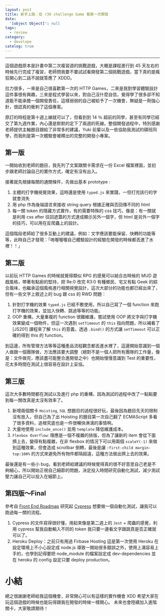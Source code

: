 ```yaml
---
layout: post
title: 新手上路：從 r30 challenge Game 看第一次開發
date:
  '[object Object]': null
tags:
  - review
category:
  - develope
catelog: true
---
```


<!-- TOC -->

---

這個遊戲原本是計畫中第二次複習週的挑戰遊戲，大概是課程進行到 45 天左右的時候先行完成了複習，老師問我要不要試試看開發第二個挑戰遊戲，當下真的是瘋狂開心到二話不說就答應了 XDDD。

拉力很多，一來是自己很喜歡第一次的 HTTP Games，二來是我對學習體驗設計這件事很有興趣，三來是程式學習以來，對自己沒什麼自信，覺得學了很多卻不知道能不能承擔一個開發責任，這樣弱弱的自己被給予了一次機會，無疑是一劑強心針，很認真的衝刺了這個專案。

原訂的時程是第十週上線就可以了，但看到到 14 ％ 超前的同學，甚至有同學已經交了第九週作業，內心還是默默的定下了兩週的死線。整個開發過程中，特別感謝老師提供主軸題目跟給了非常多的建議，Yuki 前輩以及一些協助我測試的碩班同學，而我則是第一次體驗會被釋出的完整的開發小專案。

## 第一版
一開始收到老師的題目，我先列了文案跟關卡需求在一份 Excel 檔案裡面，並初步跟老師討論自己的實作方式，確定有沒有出入。

接著就先根據每關的通關條件，先做出基本 prototype : 
1. 主體的打字機視覺效果，這時還是使用 `typed.js` 來實踐，一但打完該行的字就會消失
2. 用 php 作為後端語言來接收 string query 根據正確與否回傳不同的 html 
3. 每一關 token 的隱藏方式實作，有的需要特殊的 css 技巧，像是：有一關就是利用 css after 往回遮蓋的方式達成顯示另外一個字，但 html 是另外一個字的技巧，可以用在反爬蟲上的設計。

這個階段老師給了很多互動上的建議，例如：文字應該要能保留、快轉的功能等等，此時自己才發現：「嗚喔喔喔自己體驗設計的經驗在開發的時候都丟進了水裡！！」

## 第二版
以前玩 HTTP Games 的時候就覺得類似 RPG 的感覺可以結合古時候的 MUD 遊戲風格，帶著有點廚的堅持，把 Re:0 改完 R3:0 有種鄉民、宅又有點 Geek 的綜合風味，也繼承這個風格進行相關視覺設計，這次大部分的功能也都已經出來了，但有一些文字上敘述上的 bug 跟 css 的 RWD 問題：

1. 針對打字機的效果 `typed.js` 已經不敷使用，所以自己寫了一個 function 來跑打字機的效果，並加入快轉、跳過等等的功能。
2. OOP 重構，大量重複的 function 很難維護，嘗試使用 OOP 將文字與打字機效果變成一個物件，但這一次遇到 `setTimeout` 的 `this` 指向問題，所以補看了 [JS201] 課程來了解 `this` 的意義，透過 `.bind()` 的方式讓 `setTimeout` 可以正確的得到 this 的 function。

到這邊，所有管理方法等等這種產品流程觀念都丟進水裡了，這邊開始意識到一個人做跟一個團隊做，方法應該要大調整（絕對不是一個人把所有團隊的工作量，像是：文件做完，應該盡可能整合進開發之中）也開始慢慢意識到 Test 的重要性，花太多時間在測試上很容易在設計上妥協。

## 第三版
這次大多數時間都在測試以及進行 php 的重構，因為測試的過程中改了一點點要到每一關改真是太沒有效率了。

1. 新增兩個關卡 `Hoisting`, `SQL` 想題目的過程很好玩，最後因為題目先天的限制沒有放入，但自己為了出 Hoisting 的題目第一次自己翻了 ECMAScript 多看了很多資料，追根究底也是一件很暢快淋漓的事情啊。
2. 大量地使用 `include_once()` 並用 `template` 降低維護成本。
2. `Flexbox Overflow`: 理應是一個不複雜的排版，但為了讓新的 item 會從下面擠上去，變得有點複雜，在非 flexbox 的情況下可以用兩個 `scaleY(-1)` 來做到這種效果，但會造成 scrollbar 倒轉，最後是讓 `:first-child margin-top:100%` 的方式來避免所有物件都隔超遠，這種方法做出擠上去的效果。

最後還是有一些小 bug，看到老師給建議的時候覺得真的很不好意思自己老是不夠細心，所以開始正視自己細節的問題，決定投入時間研究自動化測試，減少測試壓力讓自己可以投入在細節上。

## 第四版～Final 
參考自 [Front End Roadmap](https://github.com/goodjack/developer-roadmap-chinese) 研究起 [Cypress](https://docs.cypress.io/guides/getting-started/writing-your-first-test.html#Add-a-test-file) 想要做一個自動化測試，讓我可以跑過每一關的流程。

1. Cypress 的文件寫得很好懂，用起來像是第二週上的 `Jest` + 爬蟲的感覺，利用 cypress 幫我自動輸入不同的 token 我只要一邊看文字跟跳頁是否正確就可以了。
2. Heroku Deploy：之前只有用過 Firbase Hosting 這是第一次使用 Heroku 在設定環境上不小心設定成 node.js 導致一開始很多錯誤之外，使用上滿容易上手的，也學到記得要把 node_module 的檔案設定成 dev-dependencies 並在 heroku 的 config 設定只要 deploy production。

# 小結
總之很謝謝老師給我這個機會，非常開心可以有這樣的實作機會 XDD 希望大家在玩這個遊戲的時候也能玩得跟我在開發的時候一樣開心。
未來也會陸續加入進階關卡，大家敬請期待！